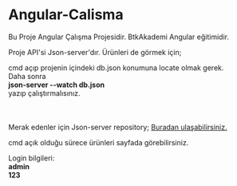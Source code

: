 # Angular-Calisma

Bu Proje Angular Çalışma Projesidir. BtkAkademi Angular eğitimidir.

Proje API'si Json-server'dır. Ürünleri de görmek için; <br>

cmd açıp projenin içindeki db.json konumuna locate olmak gerek. <br>
Daha sonra <br>
<b>json-server --watch db.json </b> <br>
yazıp çalıştırmalısınız. <br>
<br><br><br>
Merak edenler için Json-server repository;
<a href="https://github.com/typicode/json-server" _blank>Buradan ulaşabilirsiniz.</a>

cmd açık olduğu sürece ürünleri sayfada görebilirsiniz.

Login bilgileri: <br>
<b>admin </b> <br>
<b>123 </b>
